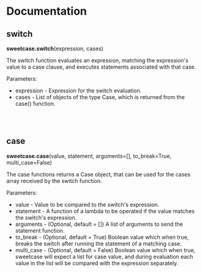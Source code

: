 # Documentation

## switch

**sweetcase.switch**(expression, cases)

The switch function evaluates an expression, matching the expression's value to a case clause, and executes statements associated with that case.

Parameters:
* expression - Expression for the switch evaluation.
* cases - List of objects of the type Case, which is returned from the case() function.

<br/><br/>

## case

**sweetcase.case**(value, statement, arguments=[], to_break=True, multi_case=False)

The case functions returns a Case object, that can be used for the cases array received by the switch function.

Parameters:
* value -  Value to be compared to the switch's expression.
* statement - A function of a lambda to be operated if the value matches the switch's expression.
* arguments - (Optional, default = []) A list of arguments to send the statement function.
* to_break - (Optional, default = True) Boolean value which when true, breaks the switch after running the statement of a matching case.
* multi_case - (Optional, default = False) Boolean value which when true, sweetcase will expect a list for case value, and during evaluation each value in the list will be compared with the expression separately.  
